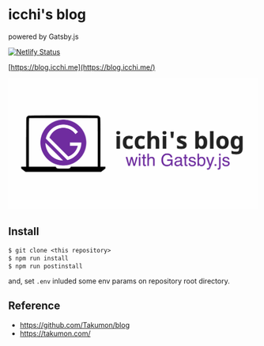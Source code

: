 # icchi's blog

powered by Gatsby.js

[![Netlify Status](https://api.netlify.com/api/v1/badges/01ab1448-a79d-45ca-83e9-b8b028bcce12/deploy-status)](https://app.netlify.com/sites/mystifying-stallman-ee3d7c/deploys)

[https://blog.icchi.me](https://blog.icchi.me/)

![blog-image](./thumbnail.png)

## Install


```
$ git clone <this repository>
$ npm run install
$ npm run postinstall
```

and, set `.env` inluded some env params on repository root directory.

## Reference

* <https://github.com/Takumon/blog>
* <https://takumon.com/>
